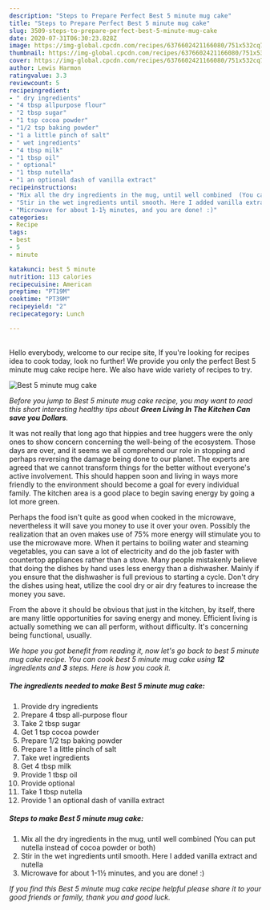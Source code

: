 ```yaml
---
description: "Steps to Prepare Perfect Best 5 minute mug cake"
title: "Steps to Prepare Perfect Best 5 minute mug cake"
slug: 3509-steps-to-prepare-perfect-best-5-minute-mug-cake
date: 2020-07-31T06:30:23.828Z
image: https://img-global.cpcdn.com/recipes/6376602421166080/751x532cq70/best-5-minute-mug-cake-recipe-main-photo.jpg
thumbnail: https://img-global.cpcdn.com/recipes/6376602421166080/751x532cq70/best-5-minute-mug-cake-recipe-main-photo.jpg
cover: https://img-global.cpcdn.com/recipes/6376602421166080/751x532cq70/best-5-minute-mug-cake-recipe-main-photo.jpg
author: Lewis Harmon
ratingvalue: 3.3
reviewcount: 5
recipeingredient:
- " dry ingredients"
- "4 tbsp allpurpose flour"
- "2 tbsp sugar"
- "1 tsp cocoa powder"
- "1/2 tsp baking powder"
- "1 a little pinch of salt"
- " wet ingredients"
- "4 tbsp milk"
- "1 tbsp oil"
- " optional"
- "1 tbsp nutella"
- "1 an optional dash of vanilla extract"
recipeinstructions:
- "Mix all the dry ingredients in the mug, until well combined  (You can put nutella instead of cocoa powder or both)"
- "Stir in the wet ingredients until smooth. Here I added vanilla extract and nutella"
- "Microwave for about 1-1½ minutes, and you are done! :)"
categories:
- Recipe
tags:
- best
- 5
- minute

katakunci: best 5 minute 
nutrition: 113 calories
recipecuisine: American
preptime: "PT19M"
cooktime: "PT39M"
recipeyield: "2"
recipecategory: Lunch

---
```

<br>
Hello everybody, welcome to our recipe site, If you're looking for recipes idea to cook today, look no further! We provide you only the perfect Best 5 minute mug cake recipe here. We also have wide variety of recipes to try.
<br>


![Best 5 minute mug cake](https://img-global.cpcdn.com/recipes/6376602421166080/751x532cq70/best-5-minute-mug-cake-recipe-main-photo.jpg)

<i>Before you jump to Best 5 minute mug cake recipe, you may want to read this short interesting healthy tips about 
<strong>Green Living In The Kitchen Can save you Dollars</strong>.</i>
</br>

It was not really that long ago that hippies and tree huggers were the only ones to show concern concerning the well-being of the ecosystem. Those days are over, and it seems we all comprehend our role in stopping and perhaps reversing the damage being done to our planet. The experts are agreed that we cannot transform things for the better without everyone's active involvement. This should happen soon and living in ways more friendly to the environment should become a goal for every individual family. The kitchen area is a good place to begin saving energy by going a lot more green.

Perhaps the food isn't quite as good when cooked in the microwave, nevertheless it will save you money to use it over your oven. Possibly the realization that an oven makes use of 75% more energy will stimulate you to use the microwave more. When it pertains to boiling water and steaming vegetables, you can save a lot of electricity and do the job faster with countertop appliances rather than a stove. Many people mistakenly believe that doing the dishes by hand uses less energy than a dishwasher. Mainly if you ensure that the dishwasher is full previous to starting a cycle. Don't dry the dishes using heat, utilize the cool dry or air dry features to increase the money you save.

From the above it should be obvious that just in the kitchen, by itself, there are many little opportunities for saving energy and money. Efficient living is actually something we can all perform, without difficulty. It's concerning being functional, usually.


<i>We hope you got benefit from reading it, now let's go back to best 5 minute mug cake recipe. You can cook best 5 minute mug cake using <strong>12</strong> ingredients and <strong>3</strong> steps. Here is how you cook it.
</i>

##### The ingredients needed to make Best 5 minute mug cake:

1. Provide  dry ingredients
1. Prepare 4 tbsp all-purpose flour
1. Take 2 tbsp sugar
1. Get 1 tsp cocoa powder
1. Prepare 1/2 tsp baking powder
1. Prepare 1 a little pinch of salt
1. Take  wet ingredients
1. Get 4 tbsp milk
1. Provide 1 tbsp oil
1. Provide  optional
1. Take 1 tbsp nutella
1. Provide 1 an optional dash of vanilla extract


##### Steps to make Best 5 minute mug cake:

1. Mix all the dry ingredients in the mug, until well combined  (You can put nutella instead of cocoa powder or both)
1. Stir in the wet ingredients until smooth. Here I added vanilla extract and nutella
1. Microwave for about 1-1½ minutes, and you are done! :)


<i>If you find this Best 5 minute mug cake recipe helpful please share it to your good friends or family, thank you and good luck.</i>
